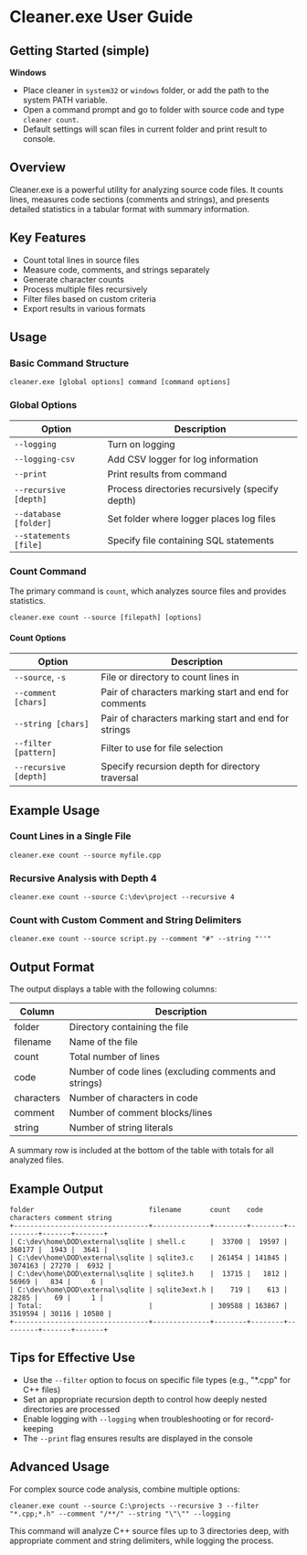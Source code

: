 # Cleaner.exe User Guide

## Getting Started (simple)

**Windows**
- Place cleaner in `system32` or `windows` folder, or add the path to the system PATH variable.
- Open a command prompt and go to folder with source code and type `cleaner count`.
- Default settings will scan files in current folder and print result to console.

## Overview

Cleaner.exe is a powerful utility for analyzing source code files. It counts lines, measures code sections (comments and strings), and presents detailed statistics in a tabular format with summary information.

## Key Features

- Count total lines in source files
- Measure code, comments, and strings separately
- Generate character counts
- Process multiple files recursively
- Filter files based on custom criteria
- Export results in various formats

## Usage

### Basic Command Structure

```
cleaner.exe [global options] command [command options]
```

### Global Options

| Option | Description |
|--------|-------------|
| `--logging` | Turn on logging |
| `--logging-csv` | Add CSV logger for log information |
| `--print` | Print results from command |
| `--recursive [depth]` | Process directories recursively (specify depth) |
| `--database [folder]` | Set folder where logger places log files |
| `--statements [file]` | Specify file containing SQL statements |

### Count Command

The primary command is `count`, which analyzes source files and provides statistics.

```
cleaner.exe count --source [filepath] [options]
```

#### Count Options

| Option | Description |
|--------|-------------|
| `--source`, `-s` | File or directory to count lines in |
| `--comment [chars]` | Pair of characters marking start and end for comments |
| `--string [chars]` | Pair of characters marking start and end for strings |
| `--filter [pattern]` | Filter to use for file selection |
| `--recursive [depth]` | Specify recursion depth for directory traversal |

## Example Usage

### Count Lines in a Single File

```
cleaner.exe count --source myfile.cpp
```

### Recursive Analysis with Depth 4

```
cleaner.exe count --source C:\dev\project --recursive 4
```

### Count with Custom Comment and String Delimiters

```
cleaner.exe count --source script.py --comment "#" --string "''"
```

## Output Format

The output displays a table with the following columns:

| Column | Description |
|--------|-------------|
| folder | Directory containing the file |
| filename | Name of the file |
| count | Total number of lines |
| code | Number of code lines (excluding comments and strings) |
| characters | Number of characters in code |
| comment | Number of comment blocks/lines |
| string | Number of string literals |

A summary row is included at the bottom of the table with totals for all analyzed files.

## Example Output

```
folder                            filename       count    code     characters comment string 
+---------------------------------+--------------+--------+--------+---------+-------+-------+ 
| C:\dev\home\DOD\external\sqlite | shell.c      |  33700 |  19597 |  360177 |  1943 |  3641 | 
| C:\dev\home\DOD\external\sqlite | sqlite3.c    | 261454 | 141845 | 3074163 | 27270 |  6932 | 
| C:\dev\home\DOD\external\sqlite | sqlite3.h    |  13715 |   1812 |   56969 |   834 |     6 | 
| C:\dev\home\DOD\external\sqlite | sqlite3ext.h |    719 |    613 |   28285 |    69 |     1 | 
| Total:                          |              | 309588 | 163867 | 3519594 | 30116 | 10580 | 
+---------------------------------+--------------+--------+--------+---------+-------+-------+
```

## Tips for Effective Use

- Use the `--filter` option to focus on specific file types (e.g., "*.cpp" for C++ files)
- Set an appropriate recursion depth to control how deeply nested directories are processed
- Enable logging with `--logging` when troubleshooting or for record-keeping
- The `--print` flag ensures results are displayed in the console

## Advanced Usage

For complex source code analysis, combine multiple options:

```
cleaner.exe count --source C:\projects --recursive 3 --filter "*.cpp;*.h" --comment "/**/" --string "\"\"" --logging
```

This command will analyze C++ source files up to 3 directories deep, with appropriate comment and string delimiters, while logging the process.